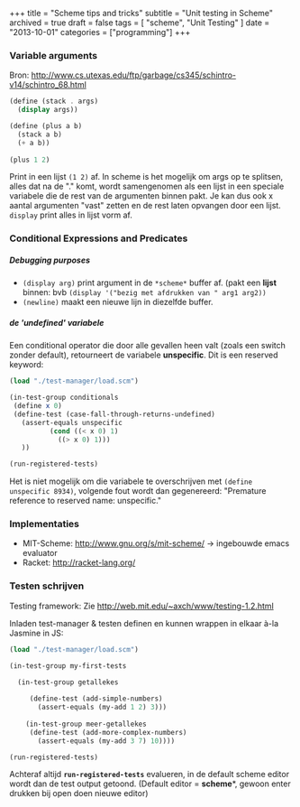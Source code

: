 +++
title = "Scheme tips and tricks"
subtitle = "Unit testing in Scheme"
archived = true
draft = false
tags = [
    "scheme",
    "Unit Testing"
]
date = "2013-10-01"
categories = ["programming"]
+++

### Variable arguments 

Bron: http://www.cs.utexas.edu/ftp/garbage/cs345/schintro-v14/schintro_68.html

```scheme
(define (stack . args)
  (display args))

(define (plus a b)
  (stack a b)
  (+ a b))
  
(plus 1 2)
```

Print in een lijst `(1 2)` af. In scheme is het mogelijk om args op te splitsen, alles dat na de "." komt, wordt samengenomen als een lijst in een speciale variabele die de rest van de argumenten binnen pakt. Je kan dus ook x aantal argumenten "vast" zetten en de rest laten opvangen door een lijst. `display` print alles in lijst vorm af. 

### Conditional Expressions and Predicates 

##### Debugging purposes 

  * `(display arg)` print argument in de `*scheme*` buffer af. (pakt een **lijst** binnen: bvb `(display '("bezig met afdrukken van " arg1 arg2))`
  * `(newline)` maakt een nieuwe lijn in diezelfde buffer.

##### de 'undefined' variabele 

Een conditional operator die door alle gevallen heen valt (zoals een switch zonder default), retourneert de variabele **unspecific**. Dit is een reserved keyword:

```scheme
(load "./test-manager/load.scm")

(in-test-group conditionals
 (define x 0)
 (define-test (case-fall-through-returns-undefined)
   (assert-equals unspecific
		  (cond ((< x 0) 1)
			((> x 0) 1)))
   ))

(run-registered-tests)
```

Het is niet mogelijk om die variabele te overschrijven met `(define unspecific 8934)`, volgende fout wordt dan gegenereerd: "Premature reference to reserved name: unspecific."

### Implementaties 

  * MIT-Scheme: http://www.gnu.org/s/mit-scheme/ -> ingebouwde emacs evaluator
  * Racket: http://racket-lang.org/

### Testen schrijven 

Testing framework: Zie http://web.mit.edu/~axch/www/testing-1.2.html

Inladen test-manager & testen definen en kunnen wrappen in elkaar à-la Jasmine in JS:

```scheme
(load "./test-manager/load.scm")

(in-test-group my-first-tests

  (in-test-group getallekes
    
	 (define-test (add-simple-numbers)
	   (assert-equals (my-add 1 2) 3)))
	   
	(in-test-group meer-getallekes
	 (define-test (add-more-complex-numbers)
	   (assert-equals (my-add 3 7) 10))))

(run-registered-tests)
```

Achteraf altijd **`run-registered-tests`** evalueren, in de default scheme editor wordt dan de test output getoond. (Default editor = **scheme***, gewoon enter drukken bij open doen nieuwe editor)